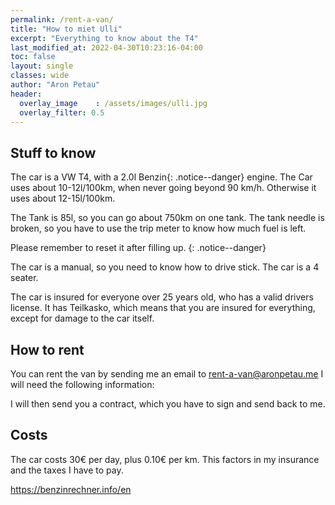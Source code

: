 ```yaml
---
permalink: /rent-a-van/
title: "How to miet Ulli"
excerpt: "Everything to know about the T4"
last_modified_at: 2022-04-30T10:23:16-04:00
toc: false
layout: single
classes: wide
author: "Aron Petau"
header:
  overlay_image    : /assets/images/ulli.jpg
  overlay_filter: 0.5
---
```


## Stuff to know
The car is a VW T4, with a 2.0l 
Benzin{: .notice--danger}
engine.
The Car uses about 10-12l/100km, when never going beyond 90 km/h.
Otherwise it uses about 12-15l/100km.

The Tank is 85l, so you can go about 750km on one tank.
The tank needle is broken, so you have to use the trip meter to know how much fuel is left.

Please remember to reset it after filling up.
{: .notice--danger}

The car is a manual, so you need to know how to drive stick.
The car is a 4 seater.

The car is insured for everyone over 25 years old, who has a valid drivers license.
It has Teilkasko, which means that you are insured for everything, except for damage to the car itself.

## How to rent
You can rent the van by sending me an email to [rent-a-van@aronpetau.me](mailto:rent-a-van@aronpetau.me)
I will need the following information:

I will then send you a contract, which you have to sign and send back to me.



## Costs
The car costs 30€ per day, plus 0.10€ per km.
This factors in my insurance and the taxes I have to pay.

https://benzinrechner.info/en
